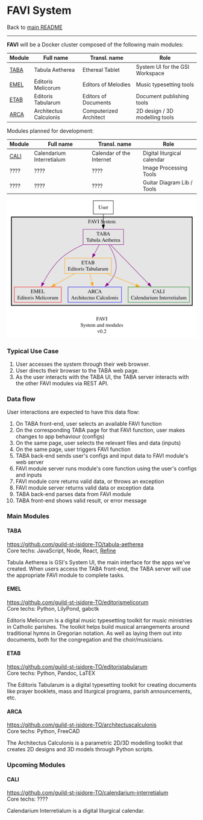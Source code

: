 # FAVI System

Back to [main README](../../README.md)

---

**FAVI** will be a Docker cluster composed of the following main modules:

| Module | Full name | Transl. name | Role |
| --- | --- | --- | --- |
| [TABA](https://github.com/guild-st-isidore-TO/tabula-aetherea) | Tabula Aetherea | Ethereal Tablet | System UI for the GSI Workspace | 
| [EMEL](https://github.com/guild-st-isidore-TO/editorismelicorum) | Editoris Melicorum | Editors of Melodies | Music typesetting tools | 
| [ETAB](https://github.com/guild-st-isidore-TO/editoristabularum) | Editoris Tabularum | Editors of Documents | Document publishing tools | 
| [ARCA](https://github.com/guild-st-isidore-TO/architectuscalculonis) | Architectus Calculonis | Computerized Architect | 2D design / 3D modelling tools |

Modules planned for development:

| Module | Full name | Transl. name | Role |
| --- | --- | --- | --- |
| [CALI](https://github.com/guild-st-isidore-TO/calendarium-interretialum) | Calendarium Interretialum | Calendar of the Internet | Digital liturgical calendar |
| ???? | ???? | ???? | Image Processing Tools |
| ???? | ???? | ???? | Guitar Diagram Lib / Tools |

![FAVI system](./favi-system.svg "FAVI system")

### Typical Use Case

1. User accesses the system through their web browser.
1. User directs their browser to the TABA web page.
1. As the user interacts with the TABA UI, the TABA server interacts with the other FAVI modules via REST API.

### Data flow

User interactions are expected to have this data flow:

1. On TABA front-end, user selects an available FAVI function
1. On the corresponding TABA page for that FAVI function, user makes changes to app behaviour (configs)
1. On the same page, user selects the relevant files and data (inputs)
1. On the same page, user triggers FAVI function
1. TABA back-end sends user's configs and input data to FAVI module's web server
1. FAVI module server runs module's core function using the user's configs and inputs
1. FAVI module core returns valid data, or throws an exception
1. FAVI module server returns valid data or exception data
1. TABA back-end parses data from FAVI module
1. TABA front-end shows valid result, or error message

### Main Modules

#### TABA

https://github.com/guild-st-isidore-TO/tabula-aetherea  
Core techs: JavaScript, Node, React, [Refine](https://refine.dev/)

Tabula Aetherea is GSI's System UI, the main interface for the apps we've created. When users access the TABA front-end, the TABA server will use the appropriate FAVI module to complete tasks.

#### EMEL

https://github.com/guild-st-isidore-TO/editorismelicorum  
Core techs: Python, LilyPond, gabctk

Editoris Melicorum is a digital music typesetting toolkit for music ministries in Catholic parishes. The toolkit helps build musical arrangements around traditional hymns in Gregorian notation. As well as laying them out into documents, both for the congregation and the choir/musicians.

#### ETAB

https://github.com/guild-st-isidore-TO/editoristabularum  
Core techs: Python, Pandoc, LaTEX

The Editoris Tabularum is a digital typesetting toolkit for creating documents like prayer booklets, mass and liturgical programs, parish announcements, etc.

#### ARCA

https://github.com/guild-st-isidore-TO/architectuscalculonis  
Core techs: Python, FreeCAD

The Architectus Calculonis is a parametric 2D/3D modelling toolkit that creates 2D designs and 3D models through Python scripts.

### Upcoming Modules

#### CALI

https://github.com/guild-st-isidore-TO/calendarium-interretialum  
Core techs: ????

Calendarium Interretialum is a digital liturgical calendar.